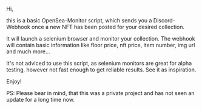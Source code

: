 Hi,

this is a basic OpenSea-Monitor script, which sends you a Discord-Webhook once a new NFT has been posted for your desired collection.

It will launch a selenium browser and monitor your collection. The webhook will contain basic information like floor price, nft price, item number, img url and much more...

It's not adviced to use this script, as selenium monitors are great for alpha testing, however not fast enough to get reliable results. See it as inspiration. 

Enjoy!

PS: Please bear in mind, that this was a private project and has not seen an update for a long time now.
